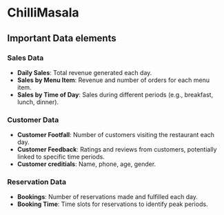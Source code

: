 # ChilliMasala

## Important Data elements 

### Sales Data
- **Daily Sales**: Total revenue generated each day.
- **Sales by Menu Item**: Revenue and number of orders for each menu item.
- **Sales by Time of Day**: Sales during different periods (e.g., breakfast, lunch, dinner).

### Customer Data
- **Customer Footfall**: Number of customers visiting the restaurant each day.
- **Customer Feedback**: Ratings and reviews from customers, potentially linked to specific time periods.
- **Customer creditials**: Name, phone, age, gender.

### Reservation Data
- **Bookings**: Number of reservations made and fulfilled each day.
- **Booking Time**: Time slots for reservations to identify peak periods.
